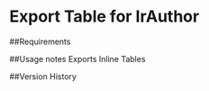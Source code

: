 # Export Table for IrAuthor

##Requirements

##Usage notes
Exports Inline Tables

##Version History
